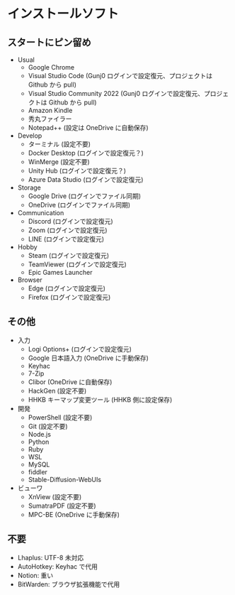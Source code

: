 # インストールソフト

## スタートにピン留め

- Usual
  - Google Chrome
  - Visual Studio Code (Gunj0 ログインで設定復元、プロジェクトは Github から pull)
  - Visual Studio Community 2022 (Gunj0 ログインで設定復元、プロジェクトは Github から pull)
  - Amazon Kindle
  - 秀丸ファイラー
  - Notepad++ (設定は OneDrive に自動保存)
- Develop
  - ターミナル (設定不要)
  - Docker Desktop (ログインで設定復元？)
  - WinMerge (設定不要)
  - Unity Hub (ログインで設定復元？)
  - Azure Data Studio (ログインで設定復元)
- Storage
  - Google Drive (ログインでファイル同期)
  - OneDrive (ログインでファイル同期)
- Communication
  - Discord (ログインで設定復元)
  - Zoom (ログインで設定復元)
  - LINE (ログインで設定復元)
- Hobby
  - Steam (ログインで設定復元)
  - TeamViewer (ログインで設定復元)
  - Epic Games Launcher
- Browser
  - Edge (ログインで設定復元)
  - Firefox (ログインで設定復元)

## その他

- 入力
  - Logi Options+ (ログインで設定復元)
  - Google 日本語入力 (OneDrive に手動保存)
  - Keyhac
  - 7-Zip
  - Clibor (OneDrive に自動保存)
  - HackGen (設定不要)
  - HHKB キーマップ変更ツール (HHKB 側に設定保存)
- 開発
  - PowerShell (設定不要)
  - Git (設定不要)
  - Node.js
  - Python
  - Ruby
  - WSL
  - MySQL
  - fiddler
  - Stable-Diffusion-WebUIs
- ビューワ
  - XnView (設定不要)
  - SumatraPDF (設定不要)
  - MPC-BE (OneDrive に手動保存)

## 不要

- Lhaplus: UTF-8 未対応
- AutoHotkey: Keyhac で代用
- Notion: 重い
- BitWarden: ブラウザ拡張機能で代用
